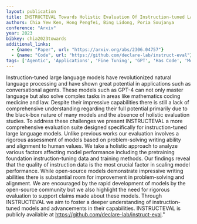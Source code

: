 ```yaml
---
layout: publication
title: INSTRUCTEVAL Towards Holistic Evaluation Of Instruction-tuned Large Language Models
authors: Chia Yew Ken, Hong Pengfei, Bing Lidong, Poria Soujanya
conference: "Arxiv"
year: 2023
bibkey: chia2023towards
additional_links:
  - {name: "Paper", url: "https://arxiv.org/abs/2306.04757"}
  - {name: "Code", url: "https://github.com/declare-lab/instruct-eval"}
tags: ['Agentic', 'Applications', 'Fine Tuning', 'GPT', 'Has Code', 'Model Architecture', 'Pretraining Methods', 'RAG', 'Reinforcement Learning', 'Tools', 'Training Techniques']
---
```

Instruction-tuned large language models have revolutionized natural language processing and have shown great potential in applications such as conversational agents. These models such as GPT-4 can not only master language but also solve complex tasks in areas like mathematics coding medicine and law. Despite their impressive capabilities there is still a lack of comprehensive understanding regarding their full potential primarily due to the black-box nature of many models and the absence of holistic evaluation studies. To address these challenges we present INSTRUCTEVAL a more comprehensive evaluation suite designed specifically for instruction-tuned large language models. Unlike previous works our evaluation involves a rigorous assessment of models based on problem-solving writing ability and alignment to human values. We take a holistic approach to analyze various factors affecting model performance including the pretraining foundation instruction-tuning data and training methods. Our findings reveal that the quality of instruction data is the most crucial factor in scaling model performance. While open-source models demonstrate impressive writing abilities there is substantial room for improvement in problem-solving and alignment. We are encouraged by the rapid development of models by the open-source community but we also highlight the need for rigorous evaluation to support claims made about these models. Through INSTRUCTEVAL we aim to foster a deeper understanding of instruction-tuned models and advancements in their capabilities. INSTRUCTEVAL is publicly available at https://github.com/declare-lab/instruct-eval."
